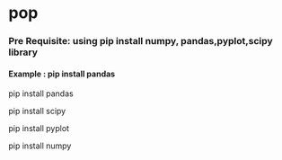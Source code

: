 # pop
### Pre Requisite: using pip install numpy, pandas,pyplot,scipy library

#### Example : pip install pandas

pip install pandas

pip install scipy

pip install pyplot

pip install numpy
